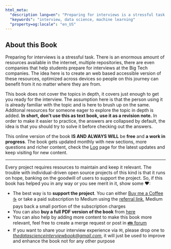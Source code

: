 ```yaml
---
html_meta:
  "description lang=en": "Preparing for interviews is a stressful task. There is an enormous amount of resources available in the internet, multiple repositories, there are even companies that help students prepare for interviews at the Big Tech companies. The idea here is to create an accessible version of these resources so people on this journey can benefit from it."
  "keywords": "interview, data science, machine learning"
  "property=og:locale": "en_US"
---
```


## About this Book
 
Preparing for interviews is a stressful task. There is an enormous amount of resources available in the internet, multiple repositories, there are even companies that help students prepare for interviews at the Big Tech companies. The idea here is to create an web based accessible version of these resources, optimized across devices so people on this journey can benefit from it no matter where they are from.

This book does not cover the topics in depth, it covers just enough to get you ready for the interview. The assumption here is that the person using it is already familiar with the topic and is here to brush up on the same. Additonal resources for someone eager to explore the topic in depth is added. **In short, don't use this as text book, use it as a revision note.** In order to make it easier to practice, the answers are collapsed by default, the idea is that you should try to solve it before checking out the answers.

This online version of the book **IS AND ALWAYS WILL** be **free** and **a work in progress**. The book gets updated monthly with new sections, more questions and richer content, check the [Log](https://dipranjan.github.io/dsinterviewqns/contents/To%20Do%20List.html) page for the latest updates and keep visiting for new content.

---

Every project requires resources to maintain and keep it relevant. The trouble with individual-driven open source projects of this kind is that it runs on hope, banking on the goodwill of users to support the project. So, if this book has helped you in any way or you see merit in it, show some ❤:

- The best way is to **support the project**. You can either [Buy me a Coffee ☕](https://www.buymeacoffee.com/dearc) or take a paid subscription to Medium using the [referral link](https://dearc.medium.com/membership), Medium pays back a small portion of the subscription charges
- You can also **buy a full PDF version of the book** from [here](https://www.buymeacoffee.com/dearc/e/88363)
- You can also help by adding more content to make this book more relevant, feel free to create a merge request or post in [👪 forum](https://github.com/dipranjan/dsinterviewqns/discussions)
- If you want to share your interview experience via ✉, please drop one to *thedatascienceinterviewbook@gmail.com*, it will just be used to improve and enhance the book not for any other purpose
